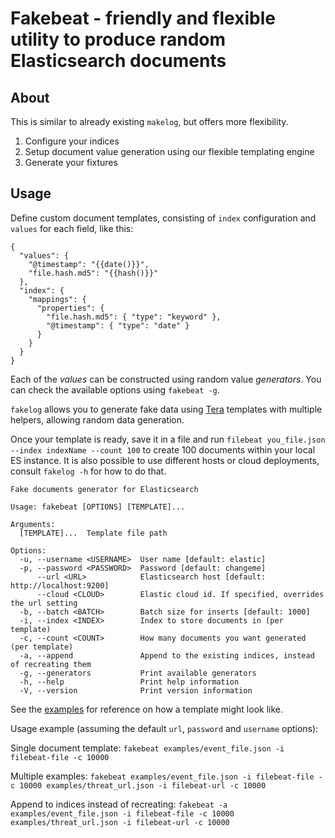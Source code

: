 # Fakebeat - friendly and flexible utility to produce random Elasticsearch documents

## About

This is similar to already existing `makelog`, but offers more flexibility.

1. Configure your indices
2. Setup document value generation using our flexible templating engine
3. Generate your fixtures

## Usage

Define custom document templates, consisting of `index` configuration and `values` for each field, like this:

```
{
  "values": {
    "@timestamp": "{{date()}}",
    "file.hash.md5": "{{hash()}}"
  },
  "index": {
    "mappings": {
      "properties": {
        "file.hash.md5": { "type": "keyword" },
        "@timestamp": { "type": "date" }
      }
    }
  }
}
```

Each of the _values_ can be constructed using random value _generators_. You can check the available options using
`fakebeat -g`.

`fakelog` allows you to generate fake data using [Tera](https://tera.netlify.app) templates with multiple helpers, allowing random data generation.

Once your template is ready, save it in a file and run `filebeat you_file.json --index indexName --count 100` to
create 100 documents within your local ES instance. It is also possible to use different hosts or cloud deployments,
consult `fakelog -h` for how to do that.

```
Fake documents generator for Elasticsearch

Usage: fakebeat [OPTIONS] [TEMPLATE]...

Arguments:
  [TEMPLATE]...  Template file path

Options:
  -u, --username <USERNAME>  User name [default: elastic]
  -p, --password <PASSWORD>  Password [default: changeme]
      --url <URL>            Elasticsearch host [default: http://localhost:9200]
      --cloud <CLOUD>        Elastic cloud id. If specified, overrides the url setting
  -b, --batch <BATCH>        Batch size for inserts [default: 1000]
  -i, --index <INDEX>        Index to store documents in (per template)
  -c, --count <COUNT>        How many documents you want generated (per template)
  -a, --append               Append to the existing indices, instead of recreating them
  -g, --generators           Print available generators
  -h, --help                 Print help information
  -V, --version              Print version information

```

See the [examples](/examples/) for reference on how a template might look like.

Usage example (assuming the default `url`, `password` and `username` options):

Single document template:
`fakebeat examples/event_file.json -i filebeat-file -c 10000`

Multiple examples:
`fakebeat examples/event_file.json -i filebeat-file -c 10000 examples/threat_url.json -i filebeat-url -c 10000`

Append to indices instead of recreating:
`fakebeat -a examples/event_file.json -i filebeat-file -c 10000 examples/threat_url.json -i filebeat-url -c 10000`
